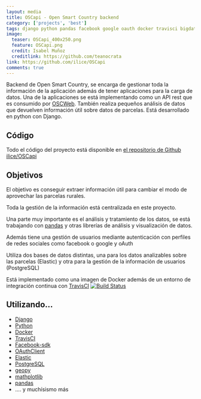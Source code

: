 ```yaml
---
layout: media
title: OSCapi - Open Smart Country backend
category: ['projects', 'best']
tags: django python pandas facebook google oauth docker travisci bigdata
image:
  teaser: OSCapi_400x250.png
  feature: OSCapi.png
  credit: Isabel Muñoz
  creditlink: https://github.com/teanocrata
link: https://github.com/ilice/OSCapi
comments: true
---
```


Backend de Open Smart Country, se encarga de gestionar toda la información de la aplicación además de tener aplicaciones para la carga de datos. Una de la aplicaciones se está implementando como un API rest que es consumido por [OSCWeb](https://github.com/ilice/OSCweb). También realiza pequeños análisis de datos que devuelven información útil sobre datos de parcelas. Está desarrollado en python con Django.

## Código

Todo el código del proyecto está disponible en [el repositorio de Github ilice/OSCapi](https://github.com/ilice/OSCapi)

## Objetivos

El objetivo es conseguir extraer información útil para cambiar el modo de aprovechar las parcelas rurales.

Toda la gestión de la información está centralizada en este proyecto.

Una parte muy importante es el análisis y tratamiento de los datos, se está trabajando con [pandas](http://pandas.pydata.org/) y otras librerías de análisis y visualización de datos.

Además tiene una gestión de usuarios mediante autenticación con perfiles de redes sociales como facebook o google y oAuth

Utiliza dos bases de datos distintas, una para los datos analizables sobre las parcelas (Elastic) y otra para la gestión de la información de usuarios (PostgreSQL)

Está implementado como una imagen de Docker además de un entorno de integración continua con [TravisCI](https://travis-ci.org/ilice/OSCapi) [![Build Status](https://travis-ci.org/ilice/OSCapi.svg?branch=master)](https://travis-ci.org/ilice/OSCapi)


## Utilizando...

* [Django](https://www.djangoproject.com/)
* [Python](https://www.python.org/)
* [Docker](https://www.docker.com/)
* [TravisCI](https://travis-ci.org/)
* [Facebook-sdk](https://pypi.python.org/pypi/facebook-sdk/2.0.0)
* [OAuthClient](https://pypi.python.org/pypi/oauth2client/4.0.0)
* [Elastic](https://pypi.python.org/pypi/elastic/4.0.30.25)
* [PostgreSQL](https://pypi.python.org/pypi/postgres/2.2.1)
* [geopy](https://pypi.python.org/pypi/geopy/1.11.0)
* [mathplotlib](https://pypi.python.org/pypi/matplotlib/2.0.0)
* [pandas](http://pandas.pydata.org/)
* .... y muchísismo más
